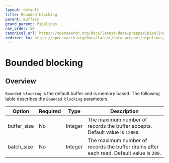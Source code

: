 ```yaml
---
layout: default
title: Bounded blocking
parent: Buffers
grand_parent: Pipelines
nav_order: 50
canonical_url: https://opensearch.org/docs/latest/data-prepper/pipelines/configuration/buffers/bounded-blocking/
redirect_to: https://opensearch.org/docs/latest/data-prepper/pipelines/configuration/buffers/bounded-blocking/
---
```


# Bounded blocking

## Overview

`Bounded blocking` is the default buffer and is memory based. The following table describes the `Bounded blocking` parameters.

| Option | Required | Type | Description |
| --- | --- | --- | --- |
| buffer_size | No | Integer | The maximum number of records the buffer accepts. Default value is `12800`. |
| batch_size | No | Integer | The maximum number of records the buffer drains after each read. Default value is `200`. |

<!--- ## Configuration

Content will be added to this section.

## Metrics

Content will be added to this section. --->